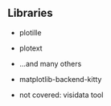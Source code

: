 ## Libraries

- plotille
- plotext
- ...and many others
- matplotlib-backend-kitty

- not covered: visidata tool
